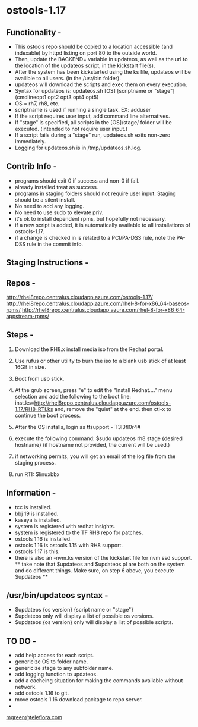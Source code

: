 # ostools-1.17


Functionality -
---------------
- This ostools repo should be copied to a location accessible (and indexable) by httpd listing on port 80 to the outside world.
- Then, update the BACKEND= variable in updateos, as well as the url to the location of the updateos script, in the kickstart file(s).
- After the system has been kickstarted using the ks file, updateos will be availible to all users. (in the /usr/bin folder).
- updateos will download the scripts and exec them on every execution.
- Syntax for updateos is:
	updateos.sh [OS] [scriptname or "stage"] (cmdlineopt1 opt2 opt3 opt4 opt5)
- OS = rh7, rh8, etc.
- scriptname is used if running a single task. EX: adduser
- If the script requires user input, add command line alternatives.
- If "stage" is specified, all scripts in the [OS]/stage/ folder will be executed. (intended to not require user input.)
- If a script fails during a "stage" run, updateos.sh exits non-zero immediately.
- Logging for updateos.sh is in /tmp/updateos.sh.log.



Contrib Info -
--------------
- programs should exit 0 if success and non-0 if fail.
- already installed treat as success.
- programs in staging folders should not require user input. Staging should be a silent install.
- No need to add any logging.
- No need to use sudo to elevate priv.
- it's ok to install dependent rpms, but hopefully not necessary.
- if a new script is added, it is automatically available to all installations of ostools-1.17.
- if a change is checked in is related to a PCI/PA-DSS rule, note the PA-DSS rule in the commit info.



Staging Instructions -
----------------------

Repos -
-------
http://rhel8repo.centralus.cloudapp.azure.com/ostools-1.17/
http://rhel8repo.centralus.cloudapp.azure.com/rhel-8-for-x86_64-baseos-rpms/
http://rhel8repo.centralus.cloudapp.azure.com/rhel-8-for-x86_64-appstream-rpms/

Steps -
-------
1. Download the RH8.x install media iso from the Redhat portal.

2. Use rufus or other utility to burn the iso to a blank usb stick of at least 16GB in size.

3. Boot from usb stick.

4. At the grub screen, press "e" to edit the "Install Redhat...." menu selection and add the following to the boot line:
inst.ks=http://rhel8repo.centralus.cloudapp.azure.com/ostools-1.17/RH8-RTI.ks
and, remove the "quiet" at the end.
then ctl-x to continue the boot process.

5. After the OS installs, login as tfsupport - T3l3fl0r4#

6. execute the following command:
$sudo updateos rh8 stage {desired hostname}
(if hostname not provided, the current will be used.)

7. if networking permits, you will get an email of the log file from the staging process.

8. run RTI:
$linuxbbx

Information -
-------------
- tcc is installed.
- bbj 19 is installed.
- kaseya is installed.
- system is registered with redhat insights.
- system is registered to the TF RH8 repo for patches.
- ostools 1.16 is installed.
- ostools 1.16 is ostools 1.15 with RH8 support.
- ostools 1.17 is this.
- there is also an -nvm.ks version of the kickstart file for nvm ssd support.
** take note that $updateos and $updateos.pl are both on the system and do different things. 
     Make sure, on step 6 above, you execute $updateos **

/usr/bin/updateos syntax -
--------------------------
- $updateos {os version} {script name or "stage"}
- $updateos only will display a list of possible os versions.
- $updateos {os version} only will display a list of possible scripts.



TO DO -
-------
- add help access for each script.
- genericize OS to folder name.
- genericize stage to any subfolder name.
- add logging function to updateos.
- add a cacheing situation for making the commands available without network.
- add ostools 1.16 to git.
- move ostools 1.16 download package to repo server.
-    


mgreen@teleflora.com
